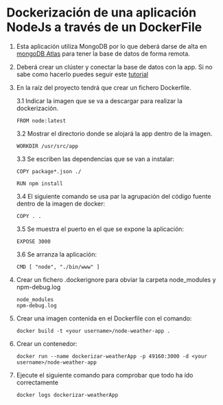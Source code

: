 # Dockerización de una aplicación NodeJs a través de un DockerFile

1. Esta aplicación utiliza MongoDB por lo que deberá darse de alta en [mongoDB Atlas](https://www.mongodb.com/cloud/atlas) para tener la base de datos de forma remota. 

2. Deberá crear un clúster y conectar la base de datos con la app. Si no sabe como hacerlo puedes seguir este [tutorial](https://codeforgeek.com/mongodb-atlas-node-js)

3. En la raíz del proyecto tendrá que crear un fichero Dockerfile.

    3.1 Indicar la imagen que se va a descargar para realizar la dockerización.
    ```
    FROM node:latest
    ```
      
    3.2 Mostrar el directorio donde se alojará la app dentro de la imagen.
    ```
    WORKDIR /usr/src/app
    ```

    3.3 Se escriben las dependencias que se van a instalar:
    ```
    COPY package*.json ./
        
    RUN npm install
    ```
        
    3.4 El siguiente comando se usa par la agrupación del código fuente dentro de la imagen de docker:
    ```   
    COPY . .
    ```
        
    3.5 Se muestra el puerto en el que se expone la aplicación:
    ```   
    EXPOSE 3000
    ```

    3.6 Se arranza la aplicación:
    ```
    CMD [ "node", "./bin/www" ]
    ```

4. Crear un fichero .dockerignore para obviar la carpeta node_modules y npm-debug.log
    ```
    node_modules
    npm-debug.log
    ```
  
5. Crear una imagen contenida en el Dockerfile con el comando:
    ```
    docker build -t <your username>/node-weather-app .
    ```
 
6. Crear un contenedor:
    ```
    docker run --name dockerizar-weatherApp -p 49160:3000 -d <your username>/node-weather-app
    ```

7. Ejecute el siguiente comando para comprobar que todo ha ído correctamente
   ```
   docker logs dockerizar-weatherApp
   ```
